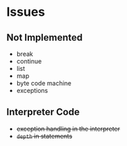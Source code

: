 # Issues

## Not Implemented

* break
* continue
* list
* map
* byte code machine
* exceptions

## Interpreter Code

* ~~exception handling in the interpreter~~
* ~~`depth` in statements~~

